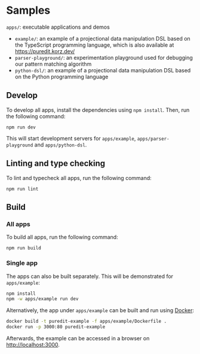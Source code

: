 # Samples

`apps/`: executable applications and demos
- `example/`: an example of a projectional data manipulation DSL based on the TypeScript programming language, which is also available at <https://puredit.korz.dev/>
- `parser-playground/`: an experimentation playground used for debugging our pattern matching algorithm
- `python-dsl/`: an example of a projectional data manipulation DSL based on the Python programming language


## Develop
To develop all apps, install the dependencies using `npm install`.
Then, run the following command:

```
npm run dev
```

This will start development servers for `apps/example`, `apps/parser-playground` and `apps/python-dsl`.

## Linting and type checking
To lint and typecheck all apps, run the following command:

```
npm run lint
```

## Build
### All apps
To build all apps, run the following command:

```
npm run build
```

### Single app
The apps can also be built separately. This will be demonstrated for `apps/example`:

```sh
npm install
npm -w apps/example run dev
```

Alternatively, the app under `apps/example` can be built and run using [Docker](https://docs.docker.com/):

```sh
docker build -t puredit-example -f apps/example/Dockerfile .
docker run -p 3000:80 puredit-example
```

Afterwards, the example can be accessed in a browser on <http://localhost:3000>.
